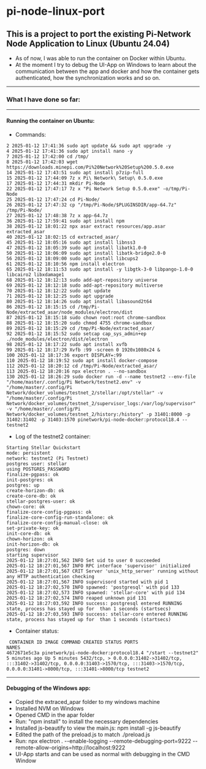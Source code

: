 # pi-node-linux-port

## This is a project to port the existing Pi-Network Node Application to Linux (Ubuntu 24.04)
- As of now, I was able to run the container on Docker within Ubuntu.
- At the moment I try to debug the UI-App on Windows to learn about the communication between the app and docker and how the container gets authenticated, how the synchronization works and so on.
---
### What I have done so far:
---
#### Running the container on Ubuntu:
- Commands:
```
2 2025-01-12 17:41:36 sudo apt update && sudo apt upgrade -y
4 2025-01-12 17:41:36 sudo apt install nano -y
7 2025-01-12 17:42:00 cd /tmp/
8 2025-01-12 17:42:03 wget https://downloads.minepi.com/Pi%20Network%20Setup%200.5.0.exe
14 2025-01-12 17:43:51 sudo apt install p7zip-full
15 2025-01-12 17:44:09 7z x Pi\ Network\ Setup\ 0.5.0.exe
17 2025-01-12 17:44:31 mkdir Pi-Node
22 2025-01-12 17:47:17 7z x "Pi Network Setup 0.5.0.exe" -o/tmp/Pi-Node
25 2025-01-12 17:47:24 cd Pi-Node/
26 2025-01-12 17:47:32 cp "/tmp/Pi-Node/$PLUGINSDIR/app-64.7z" /tmp/Pi-Node/
27 2025-01-12 17:48:38 7z x app-64.7z
36 2025-01-12 17:59:41 sudo apt install npm
38 2025-01-12 18:01:22 npx asar extract resources/app.asar extracted_asar
40 2025-01-12 18:02:15 cd extracted_asar/
45 2025-01-12 18:05:16 sudo apt install libnss3
47 2025-01-12 18:05:39 sudo apt install libatk1.0-0
50 2025-01-12 18:06:09 sudo apt install libatk-bridge2.0-0
56 2025-01-12 18:09:00 sudo apt install libcups2
61 2025-01-12 18:10:56 npm install electron
65 2025-01-12 18:11:53 sudo apt install -y libgtk-3-0 libpango-1.0-0 libcairo2 libxdamage1
68 2025-01-12 18:12:13 sudo add-apt-repository universe
69 2025-01-12 18:12:18 sudo add-apt-repository multiverse
70 2025-01-12 18:12:22 sudo apt update
71 2025-01-12 18:12:25 sudo apt upgrade
80 2025-01-12 18:14:26 sudo apt install libasound2t64
86 2025-01-12 18:15:15 cd /tmp/Pi-Node/extracted_asar/node_modules/electron/dist
87 2025-01-12 18:15:18 sudo chown root:root chrome-sandbox
88 2025-01-12 18:15:20 sudo chmod 4755 chrome-sandbox
89 2025-01-12 18:15:29 cd /tmp/Pi-Node/extracted_asar/
92 2025-01-12 18:15:52 sudo setcap cap_sys_admin+ep ./node_modules/electron/dist/electron
98 2025-01-12 18:17:22 sudo apt install xvfb
99 2025-01-12 18:17:29 Xvfb :99 -screen 0 1920x1080x24 &
100 2025-01-12 18:17:36 export DISPLAY=:99
110 2025-01-12 18:19:52 sudo apt install docker-compose
112 2025-01-12 18:20:12 cd /tmp/Pi-Node/extracted_asar/
113 2025-01-12 18:20:16 npx electron . --no-sandbox
130 2025-01-12 18:26:29 sudo docker run -d --name testnet2 --env-file "/home/master/.config/Pi Network/testnet2.env" -v "/home/master/.config/Pi Network/docker_volumes/testnet_2/stellar:/opt/stellar" -v "/home/master/.config/Pi Network/docker_volumes/testnet_2/supervisor_logs:/var/log/supervisor" -v "/home/master/.config/Pi Network/docker_volumes/testnet_2/history:/history" -p 31401:8000 -p 31402:31402 -p 31403:1570 pinetwork/pi-node-docker:protocol18.4 --testnet2
```
- Log of the testnet2 container:
```
Starting Stellar Quickstart
mode: persistent
network: testnet2 (Pi Testnet)
postgres user: stellar
using POSTGRES_PASSWORD
finalize-pgpass: ok
init-postgres: ok
postgres: up
create-horizon-db: ok
create-core-db: ok
stellar-postgres-user: ok
chown-core: ok
finalize-core-config-pgpass: ok
finalize-core-config-run-standalone: ok
finalize-core-config-manual-close: ok
set-private-key: ok
init-core-db: ok
chown-horizon: ok
init-horizon-db: ok
postgres: down
starting supervisor
2025-01-12 18:27:01,562 INFO Set uid to user 0 succeeded
2025-01-12 18:27:01,567 INFO RPC interface 'supervisor' initialized
2025-01-12 18:27:01,567 CRIT Server 'unix_http_server' running without any HTTP authentication checking
2025-01-12 18:27:01,567 INFO supervisord started with pid 1
2025-01-12 18:27:02,570 INFO spawned: 'postgresql' with pid 133
2025-01-12 18:27:02,573 INFO spawned: 'stellar-core' with pid 134
2025-01-12 18:27:02,574 INFO reaped unknown pid 131
2025-01-12 18:27:03,592 INFO success: postgresql entered RUNNING state, process has stayed up for  than 1 seconds (startsecs)
2025-01-12 18:27:03,593 INFO success: stellar-core entered RUNNING state, process has stayed up for  than 1 seconds (startsecs)
```
- Container status:
```
 CONTAINER ID IMAGE COMMAND CREATED STATUS PORTS
NAMES
4672671e5c3a pinetwork/pi-node-docker:protocol18.4 "/start --testnet2" 5 minutes ago Up 5 minutes 5432/tcp, > 0.0.0.0:31402->31402/tcp, :::31402->31402/tcp, 0.0.0.0:31403->1570/tcp, :::31403->1570/tcp, 0.0.0.0:31401->8000/tcp, :::31401->8000/tcp testnet2
```
---
#### Debugging of the Windows app:
- Copied the extraced_apar folder to my windows machine
- Installed NVM on Windows
- Opened CMD in the apar folder
- Run: "npm install" to install the necessary dependencies
- Installed js-beautify to view the main.js: npm install -g js-beautify
- Edited the path of the preload.js to match ./preload.js
- Run: npx electron . --enable-logging --remote-debugging-port=9222 --remote-allow-origins=http://localhost:9222
- UI-App starts and can be used as normal with debugging in the CMD Window
